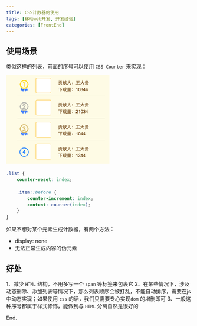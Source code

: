 ```yaml
---
title: CSS计数器的使用
tags: [移动web开发, 开发经验]
categories: [FrontEnd]
---
```


## 使用场景

类似这样的列表，前面的序号可以使用 `CSS Counter` 来实现：

![](/assets/img/list-counter.png)

```css
.list {
	counter-reset: index;

	.item::before {
		counter-increment: index;
		content: counter(index);
	}
}
```

如果不想对某个元素生成计数器，有两个方法：
- display: none
- 无法正常生成内容的伪元素

## 好处

1、减少 `HTML` 结构，不用多写一个 `span` 等标签来包裹它
2、在某些情况下，涉及动态删除、添加列表等情况下，那么列表顺序会被打乱，不能自动排序，需要在js中动态实现；如果使用 `css` 的话，我们只需要专心实现`dom` 的增删即可
3、一般这种序号都属于样式修饰，能做到与 `HTML` 分离自然是很好的

End.